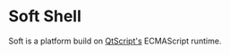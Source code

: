 # Soft Shell

Soft is a platform build on [QtScript's](http://http://qt-project.org/doc/qt-5.1/qtscript/qtscript-index.html) ECMAScript runtime.

